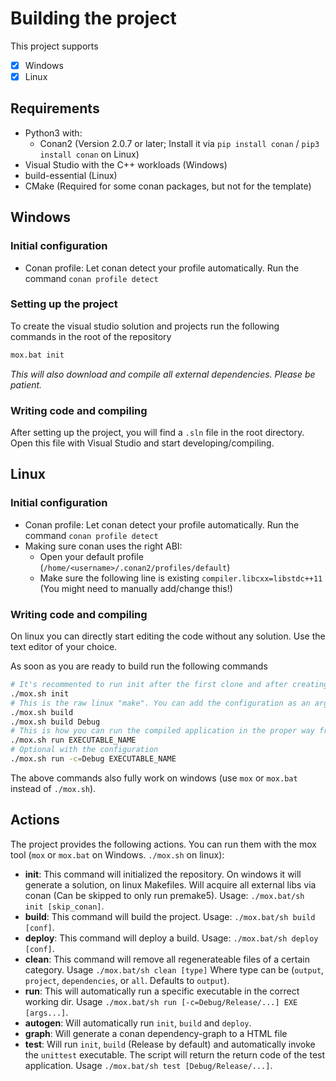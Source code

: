 # Building the project
This project supports
- [x] Windows
- [x] Linux

## Requirements
- Python3 with:
    - Conan2 (Version 2.0.7 or later; Install it via `pip install conan` / `pip3 install conan` on Linux) 
- Visual Studio with the C++ workloads (Windows)
- build-essential (Linux)
- CMake (Required for some conan packages, but not for the template)

## Windows
### Initial configuration
- Conan profile: Let conan detect your profile automatically. Run the command `conan profile detect`

### Setting up the project
To create the visual studio solution and projects run the following commands in the root of the repository
```bat
mox.bat init
```
*This will also download and compile all external dependencies. Please be patient.*

### Writing code and compiling
After setting up the project, you will find a `.sln` file in the root directory. Open this file with Visual Studio and start developing/compiling. 

## Linux
### Initial configuration
- Conan profile: Let conan detect your profile automatically. Run the command `conan profile detect`
- Making sure conan uses the right ABI:
    - Open your default profile (`/home/<username>/.conan2/profiles/default`)
    - Make sure the following line is existing `compiler.libcxx=libstdc++11` (You might need to manually add/change this!)

### Writing code and compiling
On linux you can directly start editing the code without any solution. Use the text editor of your choice. 

As soon as you are ready to build run the following commands
```sh
# It's recommented to run init after the first clone and after creating / moving / deleting files. 
./mox.sh init
# This is the raw linux "make". You can add the configuration as an argument
./mox.sh build 
./mox.sh build Debug
# This is how you can run the compiled application in the proper way from the repositiory root
./mox.sh run EXECUTABLE_NAME
# Optional with the configuration
./mox.sh run -c=Debug EXECUTABLE_NAME
```
The above commands also fully work on windows (use `mox` or `mox.bat` instead of `./mox.sh`).

## Actions
The project provides the following actions. You can run them with the mox tool (`mox` or `mox.bat` on Windows. `./mox.sh` on linux):
- **init**: This command will initialized the repository. On windows it will generate a solution, on linux Makefiles. Will acquire all external libs via conan (Can be skipped to only run premake5). Usage: `./mox.bat/sh init [skip_conan]`. 
- **build**: This command will build the project. Usage: `./mox.bat/sh build [conf]`.
- **deploy**: This command will deploy a build. Usage: `./mox.bat/sh deploy [conf]`.
- **clean**: This command will remove all regenerateable files of a certain category. Usage `./mox.bat/sh clean [type]` Where type can be (`output`, `project`, `dependencies`, or `all`. Defaults to `output`).
- **run**: This will automatically run a specific executable in the correct working dir. Usage `./mox.bat/sh run [-c=Debug/Release/...] EXE [args...]`.
- **autogen**: Will automatically run `init`, `build` and `deploy`.
- **graph**: Will generate a conan dependency-graph to a HTML file
- **test**: Will run `init`, `build` (Release by default) and automatically invoke the `unittest` executable. The script will return the return code of the test application. Usage `./mox.bat/sh test [Debug/Release/...]`.
